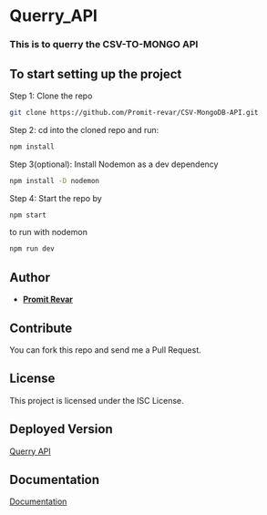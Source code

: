 # Querry_API
### This is to querry the CSV-TO-MONGO API 
## To start setting up the project

Step 1: Clone the repo

```bash
git clone https://github.com/Promit-revar/CSV-MongoDB-API.git
```

Step 2: cd into the cloned repo and run:

```bash
npm install
```

Step 3(optional): Install Nodemon as a dev dependency

```bash
npm install -D nodemon
```

Step 4: Start the repo by

```bash
npm start
```
to run with nodemon 
```bash
npm run dev
```
## Author

- [**Promit Revar**](https://promit-revar.github.io/Portfolio/)

## Contribute

You can fork this repo and send me a Pull Request.

## License

This project is licensed under the ISC License.
## Deployed Version
[Querry API](https://querryapi-prod.herokuapp.com/)
## Documentation
[Documentation](https://documenter.getpostman.com/view/15376942/UVXqDsEW)
